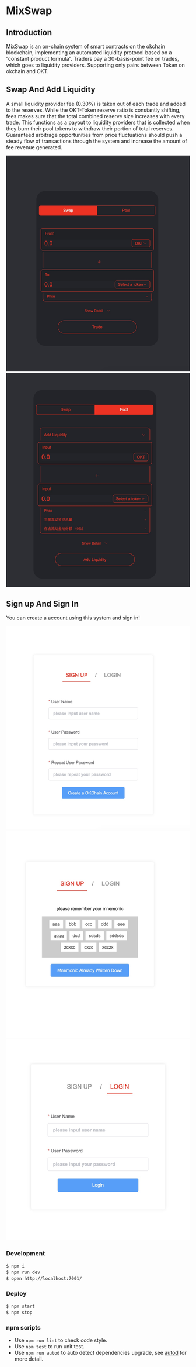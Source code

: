 # MixSwap

## Introduction
MixSwap is an on-chain system of smart contracts on the okchain blockchain, implementing an automated liquidity protocol based on a “constant product formula”. 
Traders pay a 30-basis-point fee on trades, which goes to liquidity providers. Supporting only pairs between Token on okchain and OKT.


## Swap And Add Liquidity
A small liquidity provider fee (0.30%) is taken out of each trade and added to the reserves. While the OKT-Token reserve ratio is constantly shifting, fees makes sure that the total combined reserve size increases with every trade. This functions as a payout to liquidity providers that is collected when they burn their pool tokens to withdraw their portion of total reserves. Guaranteed arbitrage opportunities from price fluctuations should push a steady flow of transactions through the system and increase the amount of fee revenue generated.


![swap](./imgs/swap.jpg)
![addLiquidity](./imgs/addLiquidity.jpg)

## Sign up And Sign In
You can create a account using this system and sign in!

![sign up](./imgs/signup.jpg)
![mnemonic](./imgs/mnemonic.jpg)
![sign in](./imgs/signin.jpg)

### Development

```bash
$ npm i
$ npm run dev
$ open http://localhost:7001/
```

### Deploy

```bash
$ npm start
$ npm stop
```

### npm scripts

- Use `npm run lint` to check code style.
- Use `npm test` to run unit test.
- Use `npm run autod` to auto detect dependencies upgrade, see [autod](https://www.npmjs.com/package/autod) for more detail.


